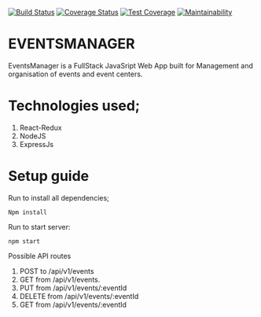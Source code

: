 [![Build Status](https://travis-ci.org/leksyib/EventsManager.svg?branch=ft-api-test-mocha)](https://travis-ci.org/leksyib/EventsManager)
[![Coverage Status](https://coveralls.io/repos/github/leksyib/EventsManager/badge.svg?branch=develop)](https://coveralls.io/github/leksyib/EventsManager?branch=develop)
[![Test Coverage](https://api.codeclimate.com/v1/badges/91a04d9e02993baac251/test_coverage)](https://codeclimate.com/github/leksyib/EventsManager/test_coverage)
[![Maintainability](https://api.codeclimate.com/v1/badges/91a04d9e02993baac251/maintainability)](https://codeclimate.com/github/leksyib/EventsManager/maintainability)
# EVENTSMANAGER
EventsManager is a FullStack JavaSript Web App built for Management and organisation of events and event centers.

# Technologies used;
<ol>
    <li>React-Redux</li>
    <li>NodeJS</li>
    <li>ExpressJs</li>
</ol>

# Setup guide
Run to install all dependencies;
```
Npm install
```
Run to start server:
```
npm start
```
Possible API routes
<ol>
    <li>POST to /api/v1/events</li>
    <li>GET from /api/v1/events.</li>
    <li>PUT from /api/v1/events/:eventId</li>
    <li>DELETE from /api/v1/events/:eventId</li>
    <li>GET from /api/v1/events/:eventId</li>
</ol>